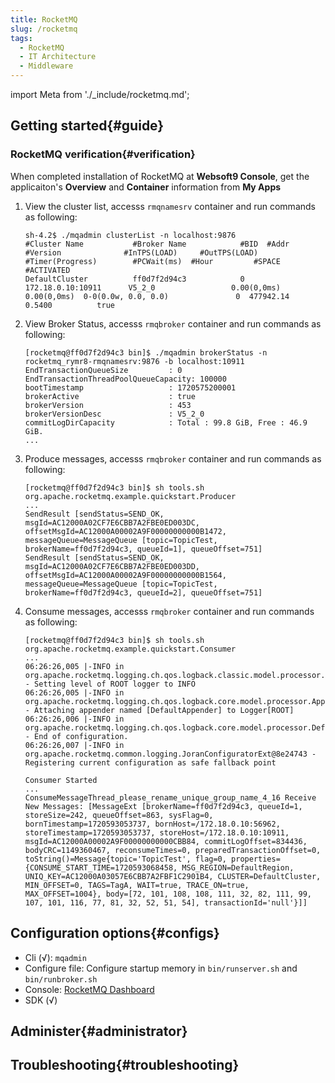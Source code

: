 ```yaml
---
title: RocketMQ
slug: /rocketmq
tags:
  - RocketMQ
  - IT Architecture
  - Middleware
---
```


import Meta from './_include/rocketmq.md';

<Meta name="meta" />

## Getting started{#guide}

### RocketMQ verification{#verification}

When completed installation of RocketMQ at **Websoft9 Console**, get the applicaiton's **Overview** and **Container** information from **My Apps**  

1. View the cluster list, accesss `rmqnamesrv` container and run commands as following:  
    ```
    sh-4.2$ ./mqadmin clusterList -n localhost:9876
    #Cluster Name           #Broker Name            #BID  #Addr                  #Version              #InTPS(LOAD)     #OutTPS(LOAD)  #Timer(Progress)        #PCWait(ms)  #Hour         #SPACE    #ACTIVATED
    DefaultCluster          ff0d7f2d94c3            0     172.18.0.10:10911      V5_2_0                 0.00(0,0ms)       0.00(0,0ms)  0-0(0.0w, 0.0, 0.0)               0  477942.14     0.5400          true
    ```

2. View Broker Status, accesss `rmqbroker` container and run commands as following: 
    ```
    [rocketmq@ff0d7f2d94c3 bin]$ ./mqadmin brokerStatus -n rocketmq_rymr8-rmqnamesrv:9876 -b localhost:10911
    EndTransactionQueueSize         : 0
    EndTransactionThreadPoolQueueCapacity: 100000
    bootTimestamp                   : 1720575200001
    brokerActive                    : true
    brokerVersion                   : 453
    brokerVersionDesc               : V5_2_0
    commitLogDirCapacity            : Total : 99.8 GiB, Free : 46.9 GiB.
    ...
    ```

3. Produce messages, accesss `rmqbroker` container and run commands as following: 

    ```
    [rocketmq@ff0d7f2d94c3 bin]$ sh tools.sh org.apache.rocketmq.example.quickstart.Producer
    ...
    SendResult [sendStatus=SEND_OK, msgId=AC12000A02CF7E6CBB7A2FBE0ED003DC, offsetMsgId=AC12000A00002A9F00000000000B1472, messageQueue=MessageQueue [topic=TopicTest, brokerName=ff0d7f2d94c3, queueId=1], queueOffset=751]
    SendResult [sendStatus=SEND_OK, msgId=AC12000A02CF7E6CBB7A2FBE0ED003DD, offsetMsgId=AC12000A00002A9F00000000000B1564, messageQueue=MessageQueue [topic=TopicTest, brokerName=ff0d7f2d94c3, queueId=2], queueOffset=751]
    ```

4. Consume messages, accesss `rmqbroker` container and run commands as following:

    ```
    [rocketmq@ff0d7f2d94c3 bin]$ sh tools.sh org.apache.rocketmq.example.quickstart.Consumer
    ...
    06:26:26,005 |-INFO in org.apache.rocketmq.logging.ch.qos.logback.classic.model.processor.RootLoggerModelHandler - Setting level of ROOT logger to INFO
    06:26:26,005 |-INFO in org.apache.rocketmq.logging.ch.qos.logback.core.model.processor.AppenderRefModelHandler - Attaching appender named [DefaultAppender] to Logger[ROOT]
    06:26:26,006 |-INFO in org.apache.rocketmq.logging.ch.qos.logback.core.model.processor.DefaultProcessor@cb0ed20 - End of configuration.
    06:26:26,007 |-INFO in org.apache.rocketmq.common.logging.JoranConfiguratorExt@8e24743 - Registering current configuration as safe fallback point

    Consumer Started
    ...
    ConsumeMessageThread_please_rename_unique_group_name_4_16 Receive New Messages: [MessageExt [brokerName=ff0d7f2d94c3, queueId=1, storeSize=242, queueOffset=863, sysFlag=0, bornTimestamp=1720593053737, bornHost=/172.18.0.10:56962, storeTimestamp=1720593053737, storeHost=/172.18.0.10:10911, msgId=AC12000A00002A9F00000000000CBB84, commitLogOffset=834436, bodyCRC=1149360467, reconsumeTimes=0, preparedTransactionOffset=0, toString()=Message{topic='TopicTest', flag=0, properties={CONSUME_START_TIME=1720593068458, MSG_REGION=DefaultRegion, UNIQ_KEY=AC12000A03057E6CBB7A2FBF1C2901B4, CLUSTER=DefaultCluster, MIN_OFFSET=0, TAGS=TagA, WAIT=true, TRACE_ON=true, MAX_OFFSET=1004}, body=[72, 101, 108, 108, 111, 32, 82, 111, 99, 107, 101, 116, 77, 81, 32, 52, 51, 54], transactionId='null'}]]
    ```

## Configuration options{#configs}

- Cli (√): `mqadmin`
- Configure file: Configure startup memory in `bin/runserver.sh` and `bin/runbroker.sh`
- Console: [RocketMQ Dashboard](https://rocketmq.apache.org/docs/deploymentOperations/04Dashboard)
- SDK (√)

## Administer{#administrator}

## Troubleshooting{#troubleshooting}
